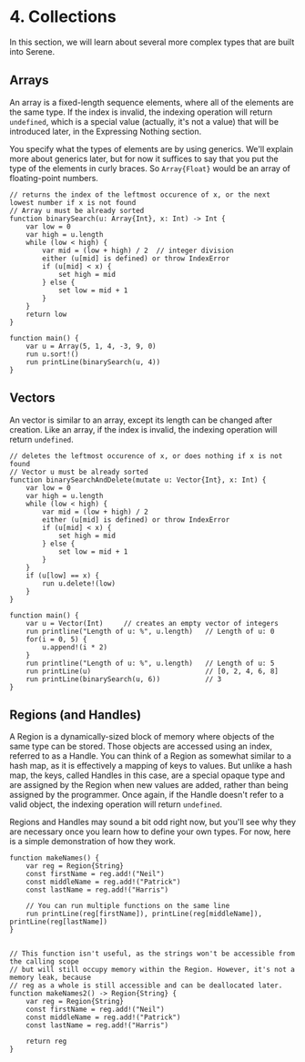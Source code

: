 # 4. Collections

In this section, we will learn about several more complex types that are built into Serene.

## Arrays

An array is a fixed-length sequence elements, where all of the elements are the same type. If the index is invalid, the indexing operation will return `undefined`, which is a special value (actually, it's not a value) that will be introduced later, in the Expressing Nothing section.

You specify what the types of elements are by using generics. We'll explain more about generics later, but for now it suffices to say that you put the type of the elements in curly braces. So `Array{Float}` would be an array of floating-point numbers.

```serene
// returns the index of the leftmost occurence of x, or the next lowest number if x is not found
// Array u must be already sorted
function binarySearch(u: Array{Int}, x: Int) -> Int {
	var low = 0
    var high = u.length
	while (low < high) {
		var mid = (low + high) / 2	// integer division
		either (u[mid] is defined) or throw IndexError
		if (u[mid] < x) {
			set high = mid
		} else {
			set low = mid + 1
		}
	}
	return low
}

function main() {
	var u = Array(5, 1, 4, -3, 9, 0)
	run u.sort!()
	run printLine(binarySearch(u, 4))
}
```

## Vectors

An vector is similar to an array, except its length can be changed after creation. Like an array, if the index is invalid, the indexing operation will return `undefined`.

```serene
// deletes the leftmost occurence of x, or does nothing if x is not found
// Vector u must be already sorted
function binarySearchAndDelete(mutate u: Vector{Int}, x: Int) {
	var low = 0
    var high = u.length
	while (low < high) {
		var mid = (low + high) / 2
		either (u[mid] is defined) or throw IndexError
		if (u[mid] < x) {
			set high = mid
		} else {
			set low = mid + 1
		}
	}
	if (u[low] == x) {
		run u.delete!(low)
	}
}

function main() {
	var u = Vector(Int)		// creates an empty vector of integers
	run printline("Length of u: %", u.length)	// Length of u: 0
	for(i = 0, 5) {
		u.append!(i * 2)
	}
	run printline("Length of u: %", u.length)	// Length of u: 5
	run printLine(u)							// [0, 2, 4, 6, 8]
	run printLine(binarySearch(u, 6))			// 3
}
```

## Regions (and Handles)

A Region is a dynamically-sized block of memory where objects of the same type can be stored. Those objects are accessed using an index, referred to as a Handle. You can think of a Region as somewhat similar to a hash map, as it is effectively a mapping of keys to values. But unlike a hash map, the keys, called Handles in this case, are a special opaque type and are assigned by the Region when new values are added, rather than being assigned by the programmer. Once again, if the Handle doesn't refer to a valid object, the indexing operation will return `undefined`.

Regions and Handles may sound a bit odd right now, but you'll see why they are necessary once you learn how to define your own types. For now, here is a simple demonstration of how they work.

```serene
function makeNames() {
	var reg = Region{String}
	const firstName = reg.add!("Neil")
	const middleName = reg.add!("Patrick")
	const lastName = reg.add!("Harris")
	
	// You can run multiple functions on the same line
	run printLine(reg[firstName]), printLine(reg[middleName]), printLine(reg[lastName])
}


// This function isn't useful, as the strings won't be accessible from the calling scope
// but will still occupy memory within the Region. However, it's not a memory leak, because
// reg as a whole is still accessible and can be deallocated later.
function makeNames2() -> Region{String} {
	var reg = Region{String}
	const firstName = reg.add!("Neil")
	const middleName = reg.add!("Patrick")
	const lastName = reg.add!("Harris")
	
	return reg
}
```

